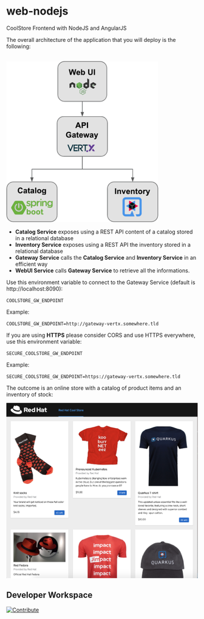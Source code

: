# web-nodejs
CoolStore Frontend with NodeJS and AngularJS


The overall architecture of the application that you will deploy is the following:


<br>
<img src="coolstore-arch.png" width="400" alt="Coolstore Architecture">

* **Catalog Service** exposes using a REST API content of a catalog stored in a relational database
* **Inventory Service** exposes using a REST API the inventory stored in a relational database
* **Gateway Service** calls the **Catalog Service** and **Inventory Service** in an efficient way
* **WebUI Service** calls **Gateway Service** to retrieve all the informations.

Use this environment variable to connect to the Gateway Service (default is http://localhost:8090):
```
COOLSTORE_GW_ENDPOINT
```
Example:
```
COOLSTORE_GW_ENDPOINT=http://gateway-vertx.somewhere.tld
```

If you are using **HTTPS** please consider CORS and use HTTPS everywhere, use this environment variable:

```
SECURE_COOLSTORE_GW_ENDPOINT
```

Example:
```
SECURE_COOLSTORE_GW_ENDPOINT=https://gateway-vertx.somewhere.tld
```

The outcome is an online store with a catalog of product items and an inventory of stock:

<img src="coolstore-web.png" width="600" alt="Coolstore Shop">


## Developer Workspace

[![Contribute](https://raw.githubusercontent.com/blues-man/cloud-native-workshop/demo/factory-contribute.svg)](https://codeready-openshift-workspaces.apps.crc.testing/factory?url=https://github.com/modernizing-java-applications-book/web-nodejs&policies.create=peruser)



